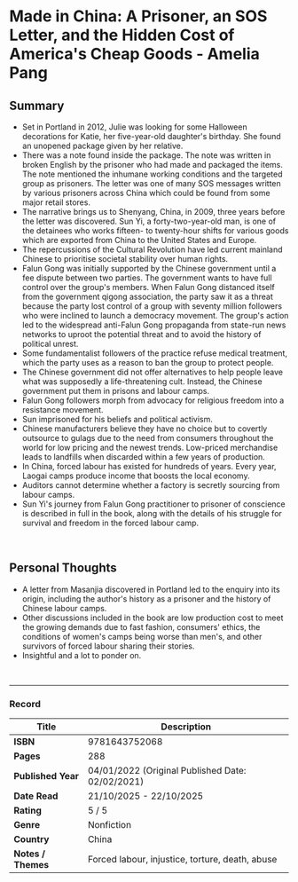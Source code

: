 # Made in China: A Prisoner, an SOS Letter, and the Hidden Cost of America's Cheap Goods - Amelia Pang

## Summary
* Set in Portland in 2012, Julie was looking for some Halloween decorations for Katie, her five-year-old daughter's birthday. She found an unopened package given by her relative.
* There was a note found inside the package. The note was written in broken English by the prisoner who had made and packaged the items. The note mentioned the inhumane working conditions and the targeted group as prisoners. The letter was one of many SOS messages written by various prisoners across China which could be found from some major retail stores.
* The narrative brings us to Shenyang, China, in 2009, three years before the letter was discovered. Sun Yi, a forty-two-year-old man, is one of the detainees who works fifteen- to twenty-hour shifts for various goods which are exported from China to the United States and Europe.
* The repercussions of the Cultural Revolution have led current mainland Chinese to prioritise societal stability over human rights.
* Falun Gong was initially supported by the Chinese government until a fee dispute between two parties. The government wants to have full control over the group's members. When Falun Gong distanced itself from the government qigong association, the party saw it as a threat because the party lost control of a group with seventy million followers who were inclined to launch a democracy movement. The group's action led to the widespread anti-Falun Gong propaganda from state-run news networks to uproot the potential threat and to avoid the history of political unrest.
* Some fundamentalist followers of the practice refuse medical treatment, which the party uses as a reason to ban the group to protect people.
* The Chinese government did not offer alternatives to help people leave what was supposedly a life-threatening cult. Instead, the Chinese government put them in prisons and labour camps.
* Falun Gong followers morph from advocacy for religious freedom into a resistance movement. 
* Sun imprisoned for his beliefs and political activism.
* Chinese manufacturers believe they have no choice but to covertly outsource to gulags due to the need from consumers throughout the world for low pricing and the newest trends. Low-priced merchandise leads to landfills when discarded within a few years of production.
* In China, forced labour has existed for hundreds of years. Every year, Laogai camps produce income that boosts the local economy.
* Auditors cannot determine whether a factory is secretly sourcing from labour camps.
* Sun Yi's journey from Falun Gong practitioner to prisoner of conscience is described in full in the book, along with the details of his struggle for survival and freedom in the forced labour camp.
<br>

## Personal Thoughts
* A letter from Masanjia discovered in Portland led to the enquiry into its origin, including the author's history as a prisoner and the history of Chinese labour camps.
* Other discussions included in the book are low production cost to meet the growing demands due to fast fashion, consumers' ethics, the conditions of women's camps being worse than men's, and other survivors of forced labour sharing their stories.
* Insightful and a lot to ponder on.
<br>

***

### Record
| Title | Description |
| -- | -- |
| **ISBN** | 9781643752068 |
| **Pages** | 288 |
| **Published Year** | 04/01/2022 (Original Published Date: 02/02/2021) |
| **Date Read** | 21/10/2025 - 22/10/2025 |
| **Rating** | 5 / 5 |
| **Genre** | Nonfiction |
| **Country** | China |
| **Notes / Themes** | Forced labour, injustice, torture, death, abuse |
